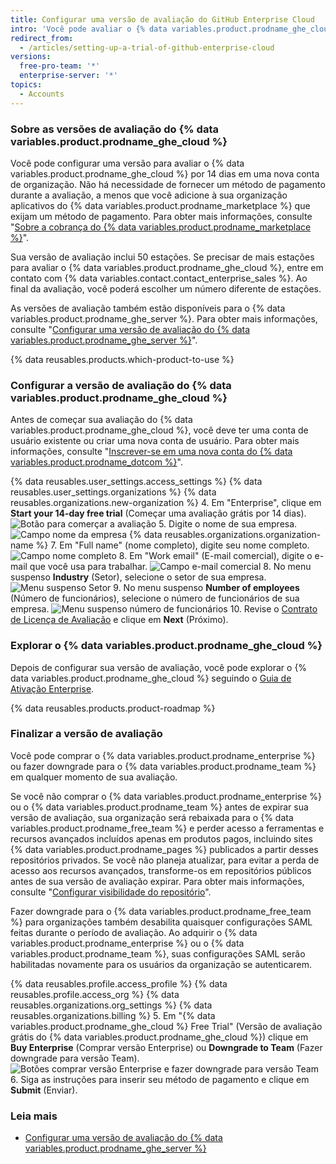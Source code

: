 ```yaml
---
title: Configurar uma versão de avaliação do GitHub Enterprise Cloud
intro: 'Você pode avaliar o {% data variables.product.prodname_ghe_cloud %} gratuitamente.'
redirect_from:
  - /articles/setting-up-a-trial-of-github-enterprise-cloud
versions:
  free-pro-team: '*'
  enterprise-server: '*'
topics:
  - Accounts
---
```


### Sobre as versões de avaliação do {% data variables.product.prodname_ghe_cloud %}

Você pode configurar uma versão para avaliar o {% data variables.product.prodname_ghe_cloud %} por 14 dias em uma nova conta de organização. Não há necessidade de fornecer um método de pagamento durante a avaliação, a menos que você adicione à sua organização aplicativos do {% data variables.product.prodname_marketplace %} que exijam um método de pagamento. Para obter mais informações, consulte "<a href="/articles/about-billing-for-github-marketplace/" class="dotcom-only">Sobre a cobrança do {% data variables.product.prodname_marketplace %}</a>".

Sua versão de avaliação inclui 50 estações. Se precisar de mais estações para avaliar o {% data variables.product.prodname_ghe_cloud %}, entre em contato com {% data variables.contact.contact_enterprise_sales %}. Ao final da avaliação, você poderá escolher um número diferente de estações.

As versões de avaliação também estão disponíveis para o {% data variables.product.prodname_ghe_server %}. Para obter mais informações, consulte "[Configurar uma versão de avaliação do {% data variables.product.prodname_ghe_server %}](/articles/setting-up-a-trial-of-github-enterprise-server)".

{% data reusables.products.which-product-to-use %}

### Configurar a versão de avaliação do {% data variables.product.prodname_ghe_cloud %}

Antes de começar sua avaliação do {% data variables.product.prodname_ghe_cloud %}, você deve ter uma conta de usuário existente ou criar uma nova conta de usuário. Para obter mais informações, consulte "<a href="/articles/signing-up-for-a-new-github-account" class="dotcom-only">Inscrever-se em uma nova conta do {% data variables.product.prodname_dotcom %}</a>".

{% data reusables.user_settings.access_settings %}
{% data reusables.user_settings.organizations %}
{% data reusables.organizations.new-organization %}
4. Em "Enterprise", clique em **Start your 14-day free trial** (Começar uma avaliação grátis por 14 dias). ![Botão para comerçar a avaliação](/assets/images/help/organizations/start-trial-button.png)
5. Digite o nome de sua empresa. ![Campo nome da empresa](/assets/images/help/organizations/company-name-field.png)
{% data reusables.organizations.organization-name %}
7. Em "Full name" (nome completo), digite seu nome completo. ![Campo nome completo](/assets/images/help/organizations/full-name-field.png)
8. Em "Work email" (E-mail comercial), digite o e-mail que você usa para trabalhar. ![Campo e-mail comercial](/assets/images/help/organizations/work-email-field.png)
8. No menu suspenso **Industry** (Setor), selecione o setor de sua empresa. ![Menu suspenso Setor](/assets/images/help/organizations/industry-drop-down.png)
9. No menu suspenso **Number of employees** (Número de funcionários), selecione o número de funcionários de sua empresa. ![Menu suspenso número de funcionários](/assets/images/help/organizations/employees-drop-down.png)
10. Revise o <a href="/articles/github-enterprise-cloud-evaluation-agreement" class="dotcom-only">Contrato de Licença de Avaliação</a> e clique em **Next** (Próximo).

### Explorar o {% data variables.product.prodname_ghe_cloud %}

Depois de configurar sua versão de avaliação, você pode explorar o {% data variables.product.prodname_ghe_cloud %} seguindo o [Guia de Ativação Enterprise](https://resources.github.com/enterprise-onboarding/).

{% data reusables.products.product-roadmap %}

### Finalizar a versão de avaliação

Você pode comprar o {% data variables.product.prodname_enterprise %} ou fazer downgrade para o {% data variables.product.prodname_team %} em qualquer momento de sua avaliação.

Se você não comprar o {% data variables.product.prodname_enterprise %} ou o {% data variables.product.prodname_team %} antes de expirar sua versão de avaliação, sua organização será rebaixada para o {% data variables.product.prodname_free_team %} e perder acesso a ferramentas e recursos avançados incluídos apenas em produtos pagos, incluindo sites {% data variables.product.prodname_pages %} publicados a partir desses repositórios privados. Se você não planeja atualizar, para evitar a perda de acesso aos recursos avançados, transforme-os em repositórios públicos antes de sua versão de avaliação expirar. Para obter mais informações, consulte "[Configurar visibilidade do repositório](/articles/setting-repository-visibility)".

Fazer downgrade para o {% data variables.product.prodname_free_team %} para organizações também desabilita quaisquer configurações SAML feitas durante o período de avaliação. Ao adquirir o {% data variables.product.prodname_enterprise %} ou o {% data variables.product.prodname_team %}, suas configurações SAML serão habilitadas novamente para os usuários da organização se autenticarem.

{% data reusables.profile.access_profile %}
{% data reusables.profile.access_org %}
{% data reusables.organizations.org_settings %}
{% data reusables.organizations.billing %}
5. Em "{% data variables.product.prodname_ghe_cloud %} Free Trial" (Versão de avaliação grátis do {% data variables.product.prodname_ghe_cloud %}) clique em **Buy Enterprise** (Comprar versão Enterprise) ou **Downgrade to Team** (Fazer downgrade para versão Team). ![Botões comprar versão Enterprise e fazer downgrade para versão Team](/assets/images/help/organizations/finish-trial-buttons.png)
6. Siga as instruções para inserir seu método de pagamento e clique em **Submit** (Enviar).

### Leia mais

- [Configurar uma versão de avaliação do {% data variables.product.prodname_ghe_server %}](/articles/setting-up-a-trial-of-github-enterprise-server)
